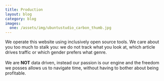 ```yaml
---
title: Production
layout: blog 
category: blog
images:
  one: /assets/img/ubuntustudio_carbon_thumb.jpg
---
```

We operate this website using inclusively open source tools. We care about you too much to stalk you: we do not track what you look at, which article drives traffic or which gender prefers what genre. 
<br />
<br />We are <strong>NOT</strong> data driven, instead our passion is our engine and the freedom we posses allows us to navigate time, without having to bother about being profitable.